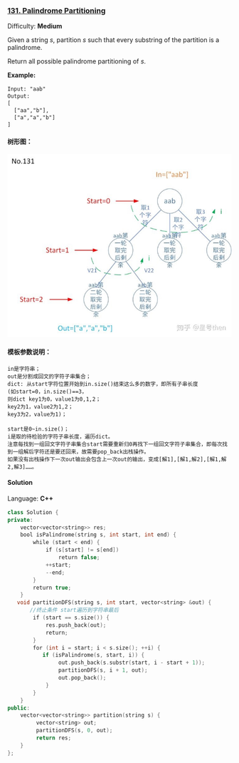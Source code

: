 ### [131\. Palindrome Partitioning](https://leetcode.com/problems/palindrome-partitioning/)

Difficulty: **Medium**


Given a string _s_, partition _s_ such that every substring of the partition is a palindrome.

Return all possible palindrome partitioning of _s_.

**Example:**

```
Input: "aab"
Output:
[
  ["aa","b"],
  ["a","a","b"]
]
```

#### 树形图：
![](media/15665576088568.jpg)

#### 模板参数说明：

```
in是字符串；
out是分割成回文的字符子串集合；
dict: 从start字符位置开始到in.size()结束这么多的数字，即所有子串长度
(如start=0，in.size()==3，
则dict key1为0，value1为0,1,2；
key2为1，value2为1,2；
key3为2，value为1)；

start是0~in.size()；
i是取的待检验的字符子串长度，遍历dict。
注意每找到一组回文字符子串集合start需要重新归0再找下一组回文字符子串集合，即每次找到一组解后字符还是要还回来，故需要pop_back出栈操作。
如果没有出栈操作下一次out输出会包含上一次out的输出，变成[解1],[解1,解2],[解1,解2,解3]……。
```

#### Solution

Language: **C++**

```c++
class Solution {
private:
    vector<vector<string>> res;
    bool isPalindrome(string s, int start, int end) {
        while (start < end) {
            if (s[start] != s[end]) 
                return false;
            ++start;
            --end;
        }
        return true;
    }
   void partitionDFS(string s, int start, vector<string> &out) {      
       //终止条件 start遍历到字符串最后
        if (start == s.size()) {
            res.push_back(out);
            return;
        }
        for (int i = start; i < s.size(); ++i) {
           if (isPalindrome(s, start, i)) {
                out.push_back(s.substr(start, i - start + 1));
                partitionDFS(s, i + 1, out);
                out.pop_back();
            }
        }
    }
public:
    vector<vector<string>> partition(string s) {
         vector<string> out;
         partitionDFS(s, 0, out);
         return res;
    }
};
```